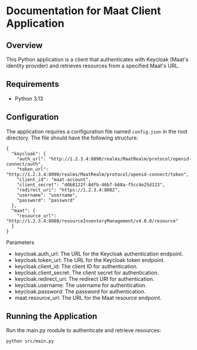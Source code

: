 # Documentation for Maat Client Application

## Overview
This Python application is a client that authenticates with Keycloak (Maat's identity provider) and retrieves resources from a specified Maat's URL.

## Requirements
- Python 3.13

## Configuration
The application requires a configuration file named `config.json` in the root directory. The file should have the following structure:

```
{
  "keycloak": {
    "auth_url": "http://1.2.3.4:8090/realms/MaatRealm/protocol/openid-connect/auth",
    "token_url": "http://1.2.3.4:8090/realms/MaatRealm/protocol/openid-connect/token",
    "client_id": "maat-account",
    "client_secret": "d0b8122f-8dfb-46b7-b68a-f5cc4e25d123",
    "redirect_uri": "https://1.2.3.4:8082",
    "username": "username",
    "password": "password"
  },
  "maat": {
    "resource_url": "http://1.2.3.4:8080/resourceInventoryManagement/v4.0.0/resource"
  }
}
```

Parameters
- keycloak.auth_url: The URL for the Keycloak authentication endpoint.
- keycloak.token_url: The URL for the Keycloak token endpoint.
- keycloak.client_id: The client ID for authentication.
- keycloak.client_secret: The client secret for authentication.
- keycloak.redirect_uri: The redirect URI for authentication.
- keycloak.username: The username for authentication.
- keycloak.password: The password for authentication.
- maat.resource_url: The URL for the Maat resource endpoint.

## Running the Application
Run the main.py module to authenticate and retrieve resources:

```python src/main.py```